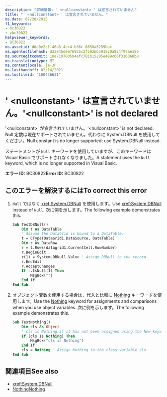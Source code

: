 ```yaml
---
description: "詳細情報: ' <nullconstant> ' は宣言されていません"
title: "' <nullconstant> ' は宣言されていません。"
ms.date: 07/20/2015
f1_keywords:
- bc30822
- vbc30822
helpviewer_keywords:
- BC30822
ms.assetid: dda0e2c1-46a3-4cc4-b36c-0858a5259bac
ms.openlocfilehash: d33845dee76935c2f592bb591520a824f97ae186
ms.sourcegitcommit: 10e719780594efc781b15295e499c66f316068b8
ms.translationtype: MT
ms.contentlocale: ja-JP
ms.lasthandoff: 02/14/2021
ms.locfileid: "100436631"
---
```

# <a name="nullconstant-is-not-declared"></a><span data-ttu-id="f03b1-103">' \<nullconstant> ' は宣言されていません。</span><span class="sxs-lookup"><span data-stu-id="f03b1-103">'\<nullconstant>' is not declared</span></span>

<span data-ttu-id="f03b1-104">'\<nullconstant>' が宣言されていません。</span><span class="sxs-lookup"><span data-stu-id="f03b1-104">'\<nullconstant>' is not declared.</span></span> <span data-ttu-id="f03b1-105">Null 定数は現在サポートされていません。代わりに System.DBNull を使用してください。</span><span class="sxs-lookup"><span data-stu-id="f03b1-105">Null constant is no longer supported; use System.DBNull instead.</span></span>  
  
 <span data-ttu-id="f03b1-106">ステートメントが `Null` キーワードを使用していますが、このキーワードは Visual Basic でサポートされなくなりました。</span><span class="sxs-lookup"><span data-stu-id="f03b1-106">A statement uses the `Null` keyword, which is no longer supported in Visual Basic.</span></span>  
  
 <span data-ttu-id="f03b1-107">**エラー ID:** BC30822</span><span class="sxs-lookup"><span data-stu-id="f03b1-107">**Error ID:** BC30822</span></span>  
  
## <a name="to-correct-this-error"></a><span data-ttu-id="f03b1-108">このエラーを解決するには</span><span class="sxs-lookup"><span data-stu-id="f03b1-108">To correct this error</span></span>  
  
1. <span data-ttu-id="f03b1-109">`Null` ではなく <xref:System.DBNull> を使用します。</span><span class="sxs-lookup"><span data-stu-id="f03b1-109">Use <xref:System.DBNull> instead of `Null`.</span></span> <span data-ttu-id="f03b1-110">次に例を示します。</span><span class="sxs-lookup"><span data-stu-id="f03b1-110">The following example demonstrates this.</span></span>  
  
    ```vb  
    Sub TestDBNull()  
        Dim t As DataTable  
        ' Assume the DataGrid is bound to a DataTable.  
        t = CType(DataGrid1.DataSource, DataTable)  
        Dim r As DataRow  
        r = t.Rows(datagrid1.CurrentCell.RowNumber)  
        r.BeginEdit  
        r(1) = System.DBNull.Value ' Assign DBNull to the record.  
        r.EndEdit  
        r.AcceptChanges  
        If r.IsNull(1) Then  
            MsgBox("")  
        End If  
    End Sub  
    ```  
  
2. <span data-ttu-id="f03b1-111">オブジェクト変数を使用する場合は、代入と比較に [Nothing](../language-reference/nothing.md) キーワードを使用します。</span><span class="sxs-lookup"><span data-stu-id="f03b1-111">Use the [Nothing](../language-reference/nothing.md) keyword for assignments and comparisons when you use object variables.</span></span> <span data-ttu-id="f03b1-112">次に例を示します。</span><span class="sxs-lookup"><span data-stu-id="f03b1-112">The following example demonstrates this.</span></span>  
  
    ```vb  
    Sub TestNothing()  
        Dim cls As Object  
        ' cls is Nothing if it has not been assigned using the New keyword.  
        If (cls Is Nothing) Then  
            MsgBox("cls is Nothing")  
        End If  
        cls = Nothing ' Assign Nothing to the class variable cls.  
    End Sub  
    ```  
  
## <a name="see-also"></a><span data-ttu-id="f03b1-113">関連項目</span><span class="sxs-lookup"><span data-stu-id="f03b1-113">See also</span></span>

- <xref:System.DBNull>
- [<span data-ttu-id="f03b1-114">Nothing</span><span class="sxs-lookup"><span data-stu-id="f03b1-114">Nothing</span></span>](../language-reference/nothing.md)
